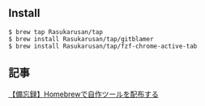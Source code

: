 ## Install

```shell
$ brew tap Rasukarusan/tap
$ brew install Rasukarusan/tap/gitblamer
$ brew install Rasukarusan/tap/fzf-chrome-active-tab
```

## 記事

[【備忘録】Homebrewで自作ツールを配布する](https://www.rasukarusan.com/entry/2019/11/03/211338)
